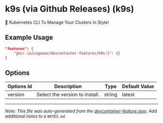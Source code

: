 
# k9s (via Github Releases) (k9s)

🐶 Kubernetes CLI To Manage Your Clusters In Style!

## Example Usage

```json
"features": {
    "ghcr.io/Lugoues/devcontainer-features/k9s:1": {}
}
```

## Options

| Options Id | Description | Type | Default Value |
|-----|-----|-----|-----|
| version | Select the version to install. | string | latest |



---

_Note: This file was auto-generated from the [devcontainer-feature.json](https://github.com/Lugoues/devcontainer-features/blob/main/src/k9s/devcontainer-feature.json).  Add additional notes to a `NOTES.md`._

